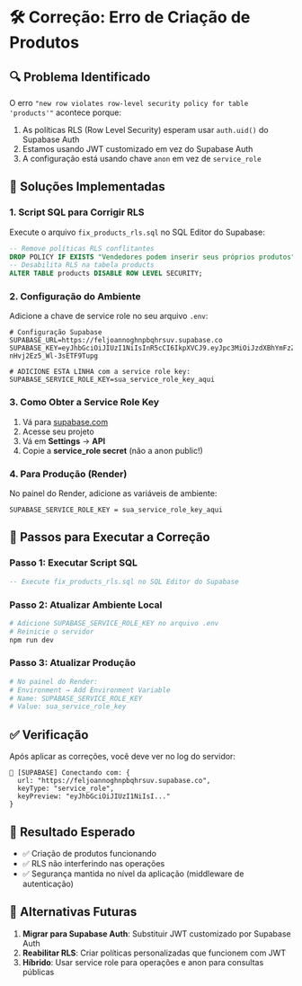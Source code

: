 # 🛠️ Correção: Erro de Criação de Produtos

## 🔍 Problema Identificado

O erro `"new row violates row-level security policy for table 'products'"` acontece porque:

1. As políticas RLS (Row Level Security) esperam usar `auth.uid()` do Supabase Auth
2. Estamos usando JWT customizado em vez do Supabase Auth
3. A configuração está usando chave `anon` em vez de `service_role`

## 🎯 Soluções Implementadas

### 1. Script SQL para Corrigir RLS

Execute o arquivo `fix_products_rls.sql` no SQL Editor do Supabase:

```sql
-- Remove políticas RLS conflitantes
DROP POLICY IF EXISTS "Vendedores podem inserir seus próprios produtos" ON products;
-- Desabilita RLS na tabela products
ALTER TABLE products DISABLE ROW LEVEL SECURITY;
```

### 2. Configuração do Ambiente

Adicione a chave de service role no seu arquivo `.env`:

```env
# Configuração Supabase
SUPABASE_URL=https://feljoannoghnpbqhrsuv.supabase.co
SUPABASE_KEY=eyJhbGciOiJIUzI1NiIsInR5cCI6IkpXVCJ9.eyJpc3MiOiJzdXBhYmFzZSIsInJlZiI6ImZlbGpvYW5ub2dobnBicWhyc3V2Iiwicm9sZSI6ImFub24iLCJpYXQiOjE3NTQ2MjY3ODUsImV4cCI6MjA3MDIwMjc4NX0.uIrk_RMpPaaR2EXSU2YZ-nHvj2Ez5_Wl-3sETF9Tupg

# ADICIONE ESTA LINHA com a service role key:
SUPABASE_SERVICE_ROLE_KEY=sua_service_role_key_aqui
```

### 3. Como Obter a Service Role Key

1. Vá para [supabase.com](https://supabase.com)
2. Acesse seu projeto
3. Vá em **Settings** → **API**
4. Copie a **service_role secret** (não a anon public!)

### 4. Para Produção (Render)

No painel do Render, adicione as variáveis de ambiente:

```
SUPABASE_SERVICE_ROLE_KEY = sua_service_role_key_aqui
```

## 🔧 Passos para Executar a Correção

### Passo 1: Executar Script SQL
```sql
-- Execute fix_products_rls.sql no SQL Editor do Supabase
```

### Passo 2: Atualizar Ambiente Local
```bash
# Adicione SUPABASE_SERVICE_ROLE_KEY no arquivo .env
# Reinicie o servidor
npm run dev
```

### Passo 3: Atualizar Produção
```bash
# No painel do Render:
# Environment → Add Environment Variable
# Name: SUPABASE_SERVICE_ROLE_KEY
# Value: sua_service_role_key
```

## ✅ Verificação

Após aplicar as correções, você deve ver no log do servidor:

```
🔧 [SUPABASE] Conectando com: {
  url: "https://feljoannoghnpbqhrsuv.supabase.co",
  keyType: "service_role",
  keyPreview: "eyJhbGciOiJIUzI1NiIsI..."
}
```

## 🎯 Resultado Esperado

- ✅ Criação de produtos funcionando
- ✅ RLS não interferindo nas operações
- ✅ Segurança mantida no nível da aplicação (middleware de autenticação)

## 🔄 Alternativas Futuras

1. **Migrar para Supabase Auth**: Substituir JWT customizado por Supabase Auth
2. **Reabilitar RLS**: Criar políticas personalizadas que funcionem com JWT
3. **Híbrido**: Usar service role para operações e anon para consultas públicas
